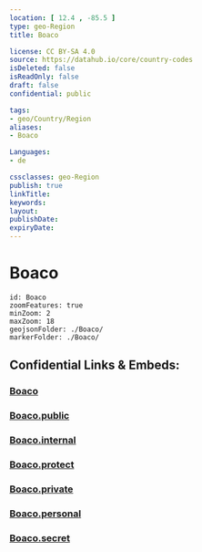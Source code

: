 ```yaml
---
location: [ 12.4 , -85.5 ] 
type: geo-Region
title: Boaco

license: CC BY-SA 4.0
source: https://datahub.io/core/country-codes
isDeleted: false
isReadOnly: false
draft: false
confidential: public

tags:
- geo/Country/Region
aliases:
- Boaco

Languages:
- de

cssclasses: geo-Region
publish: true
linkTitle: 
keywords: 
layout: 
publishDate: 
expiryDate: 
---
```


# Boaco

```leaflet
id: Boaco
zoomFeatures: true 
minZoom: 2 
maxZoom: 18
geojsonFolder: ./Boaco/
markerFolder: ./Boaco/
```


## Confidential Links & Embeds: 

### [Boaco](/_Standards/Earth/Continent/America~Central/Nicaragua/departments~Nicaragua/Boaco.md) 

### [Boaco.public](/_public/Earth/Continent/America~Central/Nicaragua/departments~Nicaragua/Boaco.public.md) 

### [Boaco.internal](/_internal/Earth/Continent/America~Central/Nicaragua/departments~Nicaragua/Boaco.internal.md) 

### [Boaco.protect](/_protect/Earth/Continent/America~Central/Nicaragua/departments~Nicaragua/Boaco.protect.md) 

### [Boaco.private](/_private/Earth/Continent/America~Central/Nicaragua/departments~Nicaragua/Boaco.private.md) 

### [Boaco.personal](/_personal/Earth/Continent/America~Central/Nicaragua/departments~Nicaragua/Boaco.personal.md) 

### [Boaco.secret](/_secret/Earth/Continent/America~Central/Nicaragua/departments~Nicaragua/Boaco.secret.md)

